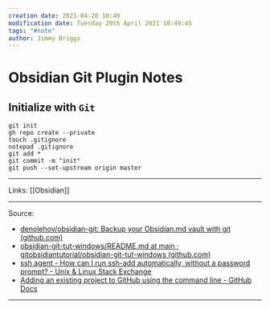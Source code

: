 ```yaml
---
creation date: 2021-04-20 10:49
modification date: Tuesday 20th April 2021 10:49:45
tags: "#note"
author: Jimmy Briggs
---
```


# Obsidian Git Plugin Notes

## Initialize with `Git`

```
git init
gh repo create --private
touch .gitignore
notepad .gitignore
git add *
git commit -m "init"
git push --set-upstream origin master
```

***
Links: [[Obsidian]]
***
Source:

- [denolehov/obsidian-git: Backup your Obsidian.md vault with git (github.com)](https://github.com/denolehov/obsidian-git)
- [obsidian-git-tut-windows/README.md at main · gitobsidiantutorial/obsidian-git-tut-windows (github.com)](https://github.com/gitobsidiantutorial/obsidian-git-tut-windows/blob/main/README.md)
- [ssh agent - How can I run ssh-add automatically, without a password prompt? - Unix & Linux Stack Exchange](https://unix.stackexchange.com/questions/90853/how-can-i-run-ssh-add-automatically-without-a-password-prompt/90869#90869)
- [Adding an existing project to GitHub using the command line - GitHub Docs](https://docs.github.com/en/github/importing-your-projects-to-github/adding-an-existing-project-to-github-using-the-command-line)
***
